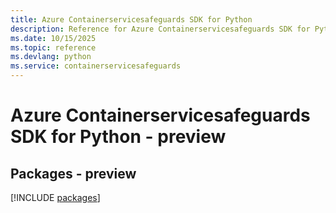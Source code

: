 ```yaml
---
title: Azure Containerservicesafeguards SDK for Python
description: Reference for Azure Containerservicesafeguards SDK for Python
ms.date: 10/15/2025
ms.topic: reference
ms.devlang: python
ms.service: containerservicesafeguards
---
```

# Azure Containerservicesafeguards SDK for Python - preview
## Packages - preview
[!INCLUDE [packages](containerservicesafeguards-index.md)]